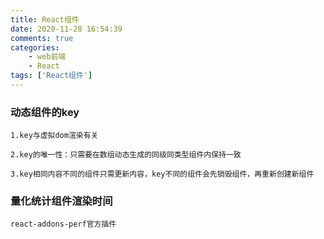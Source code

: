 ```yaml
---
title: React组件
date: 2020-11-28 16:54:39
comments: true
categories: 
    - web前端
    - React
tags: ['React组件']
---
```

### 动态组件的key
    1.key与虚拟dom渲染有关    
<!-- more -->
    2.key的唯一性：只需要在数组动态生成的同级同类型组件内保持一致  
    
    3.key相同内容不同的组件只需更新内容，key不同的组件会先销毁组件，再重新创建新组件
   
### 量化统计组件渲染时间
    react-addons-perf官方插件
    
